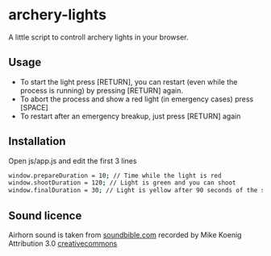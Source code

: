 # archery-lights
A little script to controll archery lights in your browser.

## Usage
- To start the light press [RETURN], you can restart (even while the process is running) by pressing [RETURN] again.
- To abort the process and show a red light (in emergency cases) press [SPACE]
- To restart after an emergency breakup, just press [RETURN] again

## Installation
Open js/app.js and edit the first 3 lines

```sh
window.prepareDuration = 10; // Time while the light is red
window.shootDuration = 120; // Light is green and you can shoot
window.finalDuration = 30; // Light is yellow after 90 seconds of the shoot duration
```

## Sound licence
Airhorn sound is taken from [soundbible.com] recorded by Mike Koenig
Attribution 3.0 [creativecommons]

[soundbible.com]: <http://soundbible.com/1542-Air-Horn.html>
[creativecommons]: <https://creativecommons.org/licenses/by/3.0/>